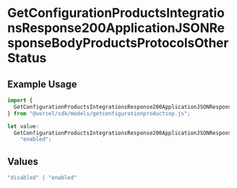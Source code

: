 # GetConfigurationProductsIntegrationsResponse200ApplicationJSONResponseBodyProductsProtocolsOtherStatus

## Example Usage

```typescript
import {
  GetConfigurationProductsIntegrationsResponse200ApplicationJSONResponseBodyProductsProtocolsOtherStatus,
} from "@vercel/sdk/models/getconfigurationproductsop.js";

let value:
  GetConfigurationProductsIntegrationsResponse200ApplicationJSONResponseBodyProductsProtocolsOtherStatus =
    "enabled";
```

## Values

```typescript
"disabled" | "enabled"
```